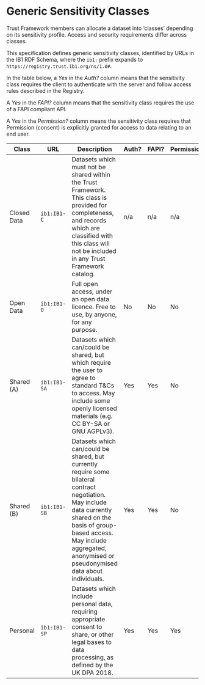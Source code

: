 # Generic Sensitivity Classes

Trust Framework members can allocate a dataset into ‘classes’ depending on its sensitivity profile. Access and security requirements differ across classes.

This specification defines generic sensitivity classes, identified by URLs in the IB1 RDF Schema, where the `ib1:` prefix expands to `https://registry.trust.ib1.org/ns/1.0#`.

In the table below, a _Yes_ in the _Auth?_ column means that the sensitivity class requires the client to authenticate with the server and follow access rules described in the Registry.

A _Yes_ in the _FAPI?_ column means that the sensitivity class requires the use of a FAPI compliant API.

A _Yes_ in the _Permission?_ column means the sensitivity class requires that Permission (consent) is explicitly granted for access to data relating to an end user.

| Class | URL | Description | Auth? | FAPI? | Permission? |
| ----- | --- | ----------- | ----- | ----- | ----------- |
| Closed Data | `ib1:IB1-C` | Datasets which must not be shared within the Trust Framework. This class is provided for completeness, and records which are classified with this class will not be included in any Trust Framework catalog. | n/a | n/a | n/a|
| Open Data | `ib1:IB1-O` | Full open access, under an open data licence. Free to use, by anyone, for any purpose. | No | No | No |
| Shared (A) | `ib1:IB1-SA` | Datasets which can/could be shared, but which require the user to agree to standard T&Cs to access. May include some openly licensed materials (e.g. CC BY-SA or GNU AGPLv3). | Yes | Yes | No |
| Shared (B) | `ib1:IB1-SB` | Datasets which can/could be shared, but currently require some bilateral contract negotiation. May include data currently shared on the basis of group-based access. May include aggregated, anonymised or pseudonymised data about individuals. | Yes | Yes | No |
| Personal | `ib1:IB1-SP` | Datasets which include personal data, requiring appropriate consent to share, or other legal bases to data processing, as defined by the UK DPA 2018. | Yes | Yes | Yes |
